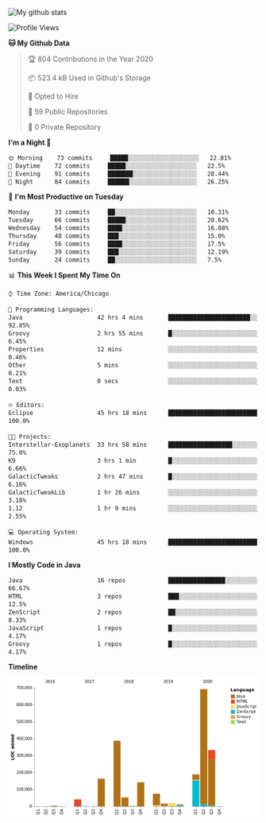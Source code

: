 ![My github stats](https://github-readme-stats.vercel.app/api?username=romvoid95&theme=gruvbox&include_all_commits=true&show_icons=true")

<!--START_SECTION:waka-->
![Profile Views](http://img.shields.io/badge/Profile%20Views-11-blue)

**🐱 My Github Data** 

> 🏆 804 Contributions in the Year 2020
 > 
> 📦 523.4 kB Used in Github's Storage 
 > 
> 💼 Opted to Hire
 > 
> 📜 59 Public Repositories
 > 
> 🔑 0 Private Repository 
 > 
**I'm a Night 🦉** 

```text
🌞 Morning    73 commits     █████░░░░░░░░░░░░░░░░░░░░   22.81% 
🌆 Daytime    72 commits     █████░░░░░░░░░░░░░░░░░░░░   22.5% 
🌃 Evening    91 commits     ███████░░░░░░░░░░░░░░░░░░   28.44% 
🌙 Night      84 commits     ██████░░░░░░░░░░░░░░░░░░░   26.25%

```
📅 **I'm Most Productive on Tuesday** 

```text
Monday       33 commits     ██░░░░░░░░░░░░░░░░░░░░░░░   10.31% 
Tuesday      66 commits     █████░░░░░░░░░░░░░░░░░░░░   20.62% 
Wednesday    54 commits     ████░░░░░░░░░░░░░░░░░░░░░   16.88% 
Thursday     48 commits     ███░░░░░░░░░░░░░░░░░░░░░░   15.0% 
Friday       56 commits     ████░░░░░░░░░░░░░░░░░░░░░   17.5% 
Saturday     39 commits     ███░░░░░░░░░░░░░░░░░░░░░░   12.19% 
Sunday       24 commits     ██░░░░░░░░░░░░░░░░░░░░░░░   7.5%

```


📊 **This Week I Spent My Time On** 

```text
⌚︎ Time Zone: America/Chicago

💬 Programming Languages: 
Java                     42 hrs 4 mins       ███████████████████████░░   92.85% 
Groovy                   2 hrs 55 mins       █░░░░░░░░░░░░░░░░░░░░░░░░   6.45% 
Properties               12 mins             ░░░░░░░░░░░░░░░░░░░░░░░░░   0.46% 
Other                    5 mins              ░░░░░░░░░░░░░░░░░░░░░░░░░   0.21% 
Text                     0 secs              ░░░░░░░░░░░░░░░░░░░░░░░░░   0.03%

🔥 Editors: 
Eclipse                  45 hrs 18 mins      █████████████████████████   100.0%

🐱‍💻 Projects: 
Interstellar-Exoplanets  33 hrs 58 mins      ██████████████████░░░░░░░   75.0% 
K9                       3 hrs 1 min         █░░░░░░░░░░░░░░░░░░░░░░░░   6.66% 
GalacticTweaks           2 hrs 47 mins       █░░░░░░░░░░░░░░░░░░░░░░░░   6.16% 
GalacticTweakLib         1 hr 26 mins        ░░░░░░░░░░░░░░░░░░░░░░░░░   3.18% 
1.12                     1 hr 9 mins         ░░░░░░░░░░░░░░░░░░░░░░░░░   2.55%

💻 Operating System: 
Windows                  45 hrs 18 mins      █████████████████████████   100.0%

```

**I Mostly Code in Java** 

```text
Java                     16 repos            ████████████████░░░░░░░░░   66.67% 
HTML                     3 repos             ███░░░░░░░░░░░░░░░░░░░░░░   12.5% 
ZenScript                2 repos             ██░░░░░░░░░░░░░░░░░░░░░░░   8.33% 
JavaScript               1 repos             █░░░░░░░░░░░░░░░░░░░░░░░░   4.17% 
Groovy                   1 repos             █░░░░░░░░░░░░░░░░░░░░░░░░   4.17%

```


**Timeline**

![Chart not found](https://github.com/ROMVoid95/ROMVoid95/blob/master/charts/bar_graph.png) 


<!--END_SECTION:waka-->
